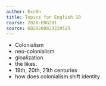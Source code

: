```yaml
---
author: Exr0n
title: Topics for English 10
course: 2020-ENG201
source: KB20200823220525
---
```


- Colonialism
- neo-colonialism
- gloalization
- the likes.
- 19th, 20th, 21th centuries
- how does colonialism shift identity